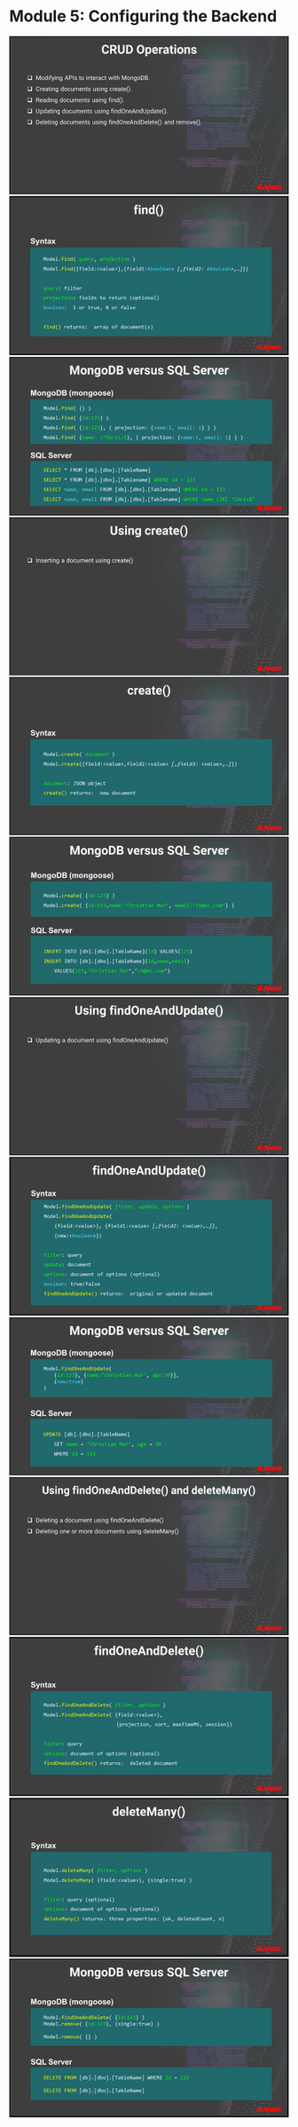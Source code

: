 # Module 5: Configuring the Backend

![slide](./m5_01_Querying_Documents_Using_find().PNG)
![slide](./m5_02_Querying_Documents_Using_find().PNG)
![slide](./m5_03_Querying_Documents_Using_find().PNG)
![slide](./m5_04_Inserting_Documents_Using_create().PNG)
![slide](./m5_05_Inserting_Documents_Using_create().PNG)
![slide](./m5_06_Inserting_Documents_Using_create().PNG)
![slide](./m5_07_Updating_Documents_Using_findOneAndUpdate().PNG)
![slide](./m5_08_Updating_Documents_Using_findOneAndUpdate().PNG)
![slide](./m5_09_Updating_Documents_Using_findOneAndUpdate().PNG)
![slide](./m5_10_Deleting_Documents_Using_findOneAndDelete()_%26_deleteMany().PNG)
![slide](./m5_11_Deleting_Documents_Using_findOneAndDelete()_%26_deleteMany().PNG)
![slide](./m5_12_Deleting_Documents_Using_findOneAndDelete()_%26_deleteMany().PNG)
![slide](./m5_13_Deleting_Documents_Using_findOneAndDelete()_%26_deleteMany().PNG)
